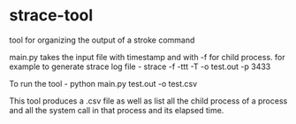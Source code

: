 # strace-tool
tool for organizing the output of a stroke command

main.py takes the input file with timestamp and with -f for child process.
for example to generate strace log file -
strace -f -ttt -T -o test.out -p 3433

To run the tool - 
python main.py test.out -o test.csv

This tool produces a .csv file as well as list all the child process of a process and all the system call in that process and its elapsed time.





